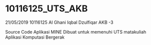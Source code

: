 # 10116125_UTS_AKB

21/05/2019
10116125
Al Ghani Iqbal Dzulfiqar
AKB -3

Source Code Aplikasi MINE
Dibuat untuk memenuhi UTS matakuliah Aplikasi Komputasi Bergerak
